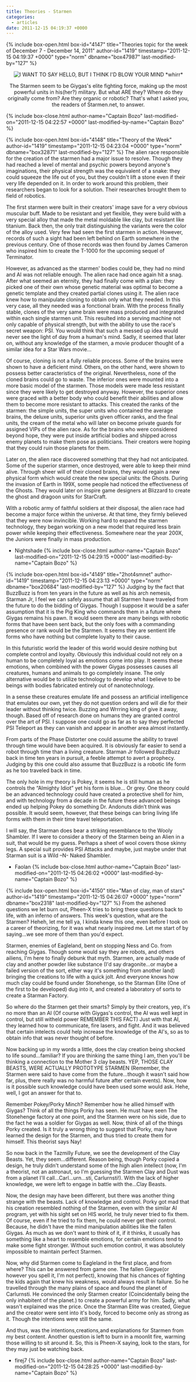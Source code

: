 ```yaml
---
title: Theories - Starmen
categories:
  - articles
date: 2011-12-15 04:19:37 +0000
---
```

{% include box-open.html box-id="4147" title="Theories topic for the week of December 7 - December 14, 2011" author-id="1419" timestamp="2011-12-15 04:19:37 +0000" type="norm" dbname="box47987" last-modified-by="127" %}
<center><img src="http://starmen.net/mother2/images/game/starmanjr.png" title="I WANT TO SAY HELLO, BUT I THINK I'D BLOW YOUR MIND *whirr*" /><p/>The Starmen seem to be Giygas's elite fighting force, making up the most powerful units in his(her?) military. But what ARE they? Where do they originally come from? Are they organic or robotic? That's what I asked you, the readers of Starmen.net, to answer.</center>
{% include box-close.html author-name="Captain Bozo" last-modified-on="2011-12-15 04:22:57 +0000" last-modified-by-name="Captain Bozo" %}

{% include box-open.html box-id="4148" title="Theory of the Week" author-id="1419" timestamp="2011-12-15 04:23:04 +0000" type="norm" dbname="box32871" last-modified-by="127" %}
The alien race responsible for the creation of the starmen had a major issue to resolve. Though they had reached a level of mental and psychic powers beyond anyone's imaginations, their physical strength was the equivalent of a snake: they could squeeze the life out of you, but they couldn't lift a stone even if their very life depended on it. In order to work around this problem, their researchers began to look for a solution. Their researches brought them to field of robotics.<p/>

The first starmen were built in their creators' image save for a very obvious muscular buff. Made to be resistant and yet flexible, they were build with a very special alloy that made the metal moldable like clay, but resistant like titanium. Back then, the only trait distinguishing the variants were the color of the alloy used. Very few had seen the first starmen in action. However, records of such a sight had been left behind on Earth somewhere in the previous century. One of those records was then found by James Cameron who inspired him to create the T-1000 for the upcoming sequel of Terminator.<p/>

However, as advanced as the starmen' bodies could be, they had no mind and AI was not reliable enough. The alien race had once again hit a snag. After what seemed an eternity, they had finally come with a plan: they picked one of their own whose genetic material was optimal to become a genetic template and they created partial clones using it. The alien race knew how to manipulate cloning to obtain only what they needed. In this very case, all they needed was a fonctional brain. With the process finally stable, clones of the very same brain were mass produced and integrated within each single starmen unit. This resulted into a serving machine not only capable of physical strength, but with the ability to use the race's secret weapon: PSI. You would think that such a messed up idea would never see the light of day from a human's mind. Sadly, it seemed that later on, without any knowledge of the starmen, a movie producer thought of a similar idea for a Star Wars movie...<p/>

Of course, cloning is not a fully reliable process. Some of the brains were shown to have a deficient mind. Others, on the other hand, were shown to possess better caracteristics of the original. Nevertheless, none of the cloned brains could go to waste. The inferior ones were mounted into a more basic model of the starmen. Those models were made less resistant since they were likely to get destroyed anyway. However, the superior ones were graced with a better body who could benefit their abilities and allow them to become more resistant to attacks. This created the ranks of the starmen: the simple units, the super units who contained the average brains, the deluxe units, superior units given officer ranks, and the final units, the cream of the metal who will later on become private guards for assigned VIPs of the alien race. As for the brains who were considered beyond hope, they were put inside artificial bodies and shipped across enemy planets to make them pose as politicians. Their creators were hoping that they could ruin those planets for them.<p/>

Later on, the alien race discovered something that they had not anticipated. Some of the superior starmen, once destroyed, were able to keep their mind alive. Through sheer will of their cloned brains, they would regain a new physical form which would create the new special units: the Ghosts. During the invasion of Earth in 199X, some people had noticed the effectiveness of the Ghosts. They would later on inspire game designers at Blizzard to create the ghost and dragoon units for StarCraft.<p/>

With a robotic army of faithful soldiers at their disposal, the alien race had become a major force within the universe. At that time, they firmly believed that they were now invincible. Working hard to expand the starmen technology, they began working on a new model that required less brain power while keeping their effectiveness. Somewhere near the year 200X, the Juniors were finally in mass production.<p/>

- Nightshade
{% include box-close.html author-name="Captain Bozo" last-modified-on="2011-12-15 04:29:15 +0000" last-modified-by-name="Captain Bozo" %}

{% include box-open.html box-id="4149" title="2hot4smnet" author-id="1419" timestamp="2011-12-15 04:23:13 +0000" type="norm" dbname="box20684" last-modified-by="127" %}
Judging by the fact that BuzzBuzz is from ten years in the future as well as his arch nemesis, Starman Jr, I feel we can safely assume that all Starmen have traveled from the future to do the bidding of Giygas. Though I suppose it would be a safer assumption that it is the Pig King who commands them in a future where Giygas remains his pawn. It would seem there are many beings with robotic forms that have been sent back, but the only foes with a commanding presence or rank would be the Starmen. It seems they are sentient life forms who have nothing but complete loyalty to their cause.<p/>

In this futuristic world the leader of this world would desire nothing but complete control and loyalty. Obviously this individual could not rely on a human to be completely loyal as emotions come into play. It seems these emotions, when combined with the power Giygas possesses causes all creatures, humans and animals to go completely insane. The only alternative would be to utilize technology to develop what I believe to be beings with bodies fabricated entirely out of nanotechnology.<p/>

In a sense these creatures emulate life and possess an artificial intelligence that emulates our own, yet they do not question orders and will die for their leader without thinking twice. Buzzing and Wrrring king of give it away, though. Based off of research done on humans they are granted control over the art of PSI. I suppose one could go as far as to say they perfected PSI Teleport as they can vanish and appear in another area almost instantly.<p/>

From parts of the Phase Distorter one could assume the ability to travel through time would have been acquired. It is obviously far easier to send a robot through time than a living creature. Starman Jr followed BuzzBuzz back in time ten years in pursuit, a feeble attempt to avert a prophecy. Judging by this one could also assume that BuzzBuzz is a robotic life form as he too traveled back in time.<p/>

The only hole in my theory is Pokey, it seems he is still human as he controls the “Almighty Idiot” yet his form is blue… Or grey. One theory could be an advanced technology could have created a protective shell for him, and with technology from a decade in the future these advanced beings ended up helping Pokey do something Dr. Andonuts didn’t think was possible.
It would seem, however, that these beings can bring living life forms with them in their time travel teleportation.<p/>

I will say, the Starman does bear a striking resemblance to the Wooly Shambler. If I were to consider a theory of the Starmen being an Alien in a suit, that would be my guess. Perhaps a sheet of wool covers those skinny legs. A special suit provides PSI Attacks and maybe, just maybe under that Starman suit is a Wild –N- Naked Shambler.<p/>

- Faolan
{% include box-close.html author-name="Captain Bozo" last-modified-on="2011-12-15 04:26:02 +0000" last-modified-by-name="Captain Bozo" %}

{% include box-open.html box-id="4150" title="Man of clay, man of stars" author-id="1419" timestamp="2011-12-15 04:26:07 +0000" type="norm" dbname="box2318" last-modified-by="127" %}
From the ashened questions we let burn out, Pheen-X tries to bring these questions back to life, with an inferno of answers. This week's question, what are the Starmen? Heheh, let me tell ya, I kinda knew this one, even before I took on a career of theorizing, for it was what nearly inspired me. Let me start of by saying...we see more of them than you'd expect.<p/>
Starmen, enemies of Eagleland, bent on stopping Ness and Co. from reaching Giygas. Though some would say they are robots, and others ailiens, I'm here to finally debunk that myth. Starmen, are actually made of clay and another powder like substance (I'd say dragonite...or maybe a failed version of the sort, either way it's something from another land) bringing the creations to life with a quick jolt. And everyone knows how much clay could be found under Stonehenge, so the Starman Elite (One of the first to be developed) dug into it, and created a laboratory of sorts to create a Starman Factory.<p/>
So where do the Starmen get their smarts? Simply by their creators, yep, it's no more than an AI (Of course with Giygas's control, the AI was well kept in control, but still witheld power REMEMBER THIS FACT) Just with that AI, they learned how to communicate, fire lasers, and fight. And it was believed that certain intelects could help increase the knowledge of the AI's, so as to obtain info that was never thought of before.<p/>
Now backing up in my words a little, does the clay creation being shocked to life sound...familiar? If you are thinking the same thing I am, then you'll be thinking a connection to the Mother 3 clay beasts. YEP, THOSE CLAY BEASTS, WERE ACTUALLY PROTOTYPE STARMEN (Remember, the Starmen were said to have come from the future...though it wasn't said how far, plus, there really was no harmful future after certain events). Now, how is it possible such knowledge could have been used some would ask. Hehe, well, I got an answer for that to.<p/>
Remember Pokey/Porky Minch? Remember how he allied himself with Giygas? Think of all the things Porky has seen. He must have seen The Stonehenge factory at one point, and the Starmen were on his side, due to the fact he was a soldier for Giygas as well. Now, think of all of the things Porky created. Is it truly a wrong thing to suggest that Porky, may have learned the design for the Starmen, and thus tried to create them for himself. This theorist says Nay!<p/>
So now back in the Tazmilly Future, we see the development of the Clay Beasts. Yet, they seem...different. Reason being, though Porky copied a design, he truly didn't understand some of the high alien intellect (now, I'm a theorist, not an astronaut, so I'm guessing the Starmen Clay and Dust was from a planet I'll call...Carl...urn...sti, Carlurnsti!). With the lack of higher knowledge, we were left to engage in battle with the...Clay Beasts.<p/>
Now, the design may have been different, but there was another thing strange with the beasts. Lack of knowledge and control. Porky got mad that his creation resembled nothing of the Starmen, even with the similar AI program, yet with his sight set on HIS world, he truly never tried to fix them. Of course, even if he tried to fix them, he could never get their control. Because, he didn't have the mind manipulation abilities like the fallen Giygas. As much as we don't want to think of it, if it thinks, it usually has something like a heart to resemble emotions, for certain emotions tend to make some fight stronger. Without such emotion control, it was absolutely impossible to maintain perfect Starmen.<p/>
Now, why did Starmen come to Eagleland in the first place, and from where? This can be answered from game one. The fallen Giegue(or however you spell it, I'm not perfect), knowing that his chances of fighting the kids again that knew his weakness, would always result in failure. So he travelled through the many plains of space and found the planet of Carlurnsti. He convinced the only Starmen creator (Coincidentally being the only inhabitent of the planet.) to create a powerful army for him. Sadly, what wasn't explained was the price. Once the Starman Elite was created, Giegue and the creator were sent into it's body, forced to become only as strong as it. Though the intentions were still the same.<p/>
And thus, was the intentions,creations,and explanations for Starmen from my best content. Another question is left to burn in a moonlit fire, warming those willing to sit around it. So, this is Pheen-X saying, look to the stars, for they may just be watching back. <p/>

- firej7
{% include box-close.html author-name="Captain Bozo" last-modified-on="2011-12-15 04:28:25 +0000" last-modified-by-name="Captain Bozo" %}
